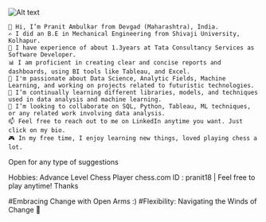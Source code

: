
    
    
    
   ![Alt text](https://drive.google.com/file/d/1Qt_pjV5MRzZKp6ns1D0aQSSj03pEBjUK/view?usp=sharing)

    
    
    
    👋 Hi, I’m Pranit Ambulkar from Devgad (Maharashtra), India.
    ✍️ I did an B.E in Mechanical Engineering from Shivaji University, Kolhapur.
    🏢 I have experience of about 1.3years at Tata Consultancy Services as Software Developer.
    📊 I am proficient in creating clear and concise reports and dashboards, using BI tools like Tableau, and Excel.
    👀 I'm passionate about Data Science, Analytic Fields, Machine Learning, and working on projects related to futuristic technologies.
    🌱 I’m continually learning different libraries, models, and techniques used in data analysis and machine learning.
    💞️ I’m looking to collaborate on SQL, Python, Tableau, ML techniques, or any related work involving data analysis.
    📫 Feel free to reach out to me on LinkedIn anytime you want. Just click on my bio.
    🎮 In my free time, I enjoy learning new things, loved playing chess a lot.

Open for any type of suggestions

Hobbies: Advance Level Chess Player 
chess.com ID : pranit18 | Feel free to play anytime! Thanks

#Embracing Change with Open Arms :)
#Flexibility: Navigating the Winds of Change 🍃
